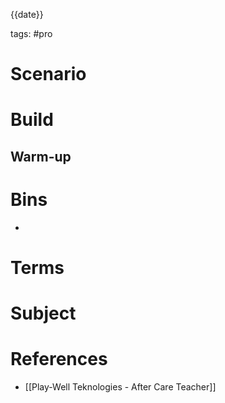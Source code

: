 {{date}} 

tags: #pro 

# Scenario



# Build



## Warm-up



# Bins

- 
  
# Terms

## 
## 

# **Subject**



# References
- [[Play-Well Teknologies - After Care Teacher]]